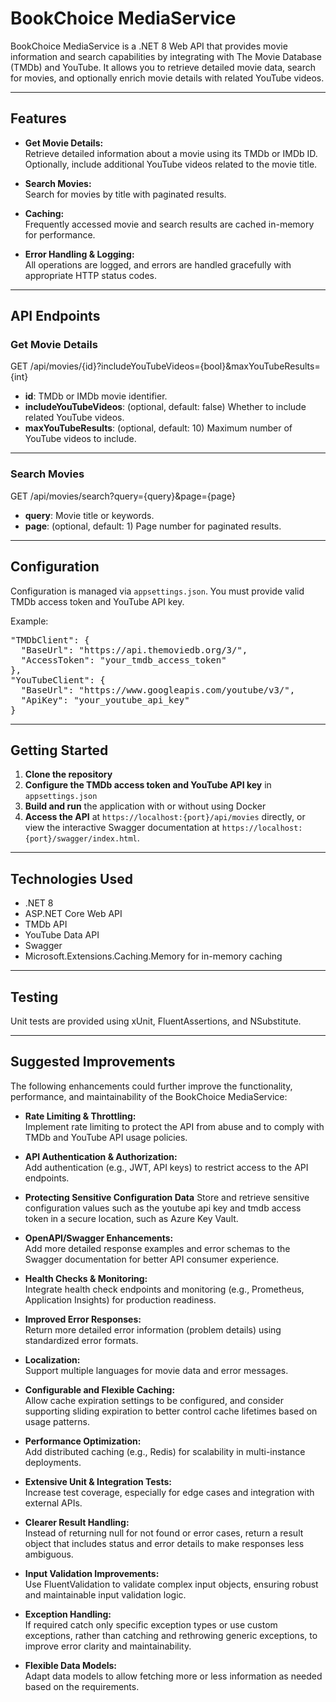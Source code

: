 # BookChoice MediaService

BookChoice MediaService is a .NET 8 Web API that provides movie information and search capabilities by integrating with The Movie Database (TMDb) and YouTube. It allows you to retrieve detailed movie data, search for movies, and optionally enrich movie details with related YouTube videos.

---

## Features

- **Get Movie Details:**  
  Retrieve detailed information about a movie using its TMDb or IMDb ID. Optionally, include additional YouTube videos related to the movie title.

- **Search Movies:**  
  Search for movies by title with paginated results.

- **Caching:**  
  Frequently accessed movie and search results are cached in-memory for performance.

- **Error Handling & Logging:**  
  All operations are logged, and errors are handled gracefully with appropriate HTTP status codes.

---

## API Endpoints

### Get Movie Details
GET /api/movies/{id}?includeYouTubeVideos={bool}&maxYouTubeResults={int}


- **id**: TMDb or IMDb movie identifier.
- **includeYouTubeVideos**: (optional, default: false) Whether to include related YouTube videos.
- **maxYouTubeResults**: (optional, default: 10) Maximum number of YouTube videos to include.

---

### Search Movies
GET /api/movies/search?query={query}&page={page}

- **query**: Movie title or keywords.
- **page**: (optional, default: 1) Page number for paginated results.

---

## Configuration

Configuration is managed via `appsettings.json`. You must provide valid TMDb access token and YouTube API key.

Example:

<pre>"TMDbClient": { 
  "BaseUrl": "https://api.themoviedb.org/3/", 
  "AccessToken": "your_tmdb_access_token" 
}, 
"YouTubeClient": { 
  "BaseUrl": "https://www.googleapis.com/youtube/v3/", 
  "ApiKey": "your_youtube_api_key" 
}</pre>

---

## Getting Started

1. **Clone the repository**
2. **Configure the TMDb access token and YouTube API key** in `appsettings.json`
3. **Build and run** the application with or without using Docker
4. **Access the API** at `https://localhost:{port}/api/movies` directly, or view the interactive Swagger documentation at `https://localhost:{port}/swagger/index.html`.

---

## Technologies Used

- .NET 8
- ASP.NET Core Web API
- TMDb API
- YouTube Data API
- Swagger
- Microsoft.Extensions.Caching.Memory for in-memory caching

---

## Testing

Unit tests are provided using xUnit, FluentAssertions, and NSubstitute.  

---

## Suggested Improvements

The following enhancements could further improve the functionality, performance, and maintainability of the BookChoice MediaService:

- **Rate Limiting & Throttling:**  
  Implement rate limiting to protect the API from abuse and to comply with TMDb and YouTube API usage policies.

- **API Authentication & Authorization:**  
  Add authentication (e.g., JWT, API keys) to restrict access to the API endpoints.

- **Protecting Sensitive Configuration Data**
  Store and retrieve sensitive configuration values such as the youtube api key and tmdb access token in a secure location, such as Azure Key Vault.

- **OpenAPI/Swagger Enhancements:**  
  Add more detailed response examples and error schemas to the Swagger documentation for better API consumer experience.

- **Health Checks & Monitoring:**  
  Integrate health check endpoints and monitoring (e.g., Prometheus, Application Insights) for production readiness.

- **Improved Error Responses:**  
  Return more detailed error information (problem details) using standardized error formats.

- **Localization:**  
  Support multiple languages for movie data and error messages.

- **Configurable and Flexible Caching:**  
  Allow cache expiration settings to be configured, and consider supporting sliding expiration to better control cache lifetimes based on usage patterns.

- **Performance Optimization:**  
  Add distributed caching (e.g., Redis) for scalability in multi-instance deployments.

- **Extensive Unit & Integration Tests:**  
  Increase test coverage, especially for edge cases and integration with external APIs.
  
- **Clearer Result Handling:**  
  Instead of returning null for not found or error cases, return a result object that includes status and error details to make responses less ambiguous.
  
- **Input Validation Improvements:**  
  Use FluentValidation to validate complex input objects, ensuring robust and maintainable input validation logic.
  
- **Exception Handling:**  
  If required catch only specific exception types or use custom exceptions, rather than catching and rethrowing generic exceptions, to improve error clarity and maintainability.

- **Flexible Data Models:**  
  Adapt data models to allow fetching more or less information as needed based on the requirements.
